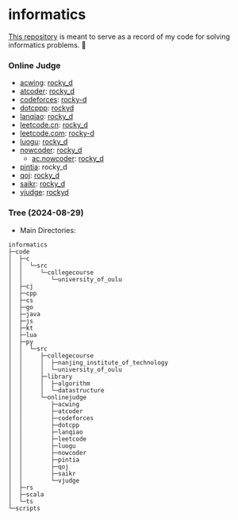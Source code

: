 # informatics

[This repository](https://github.com/rocky-d/informatics) is meant to serve as a record of my code for solving informatics problems. 📝

### Online Judge

* [acwing](https://www.acwing.com): [rocky_d](https://www.acwing.com/user/myspace/index/464613)
* [atcoder](https://atcoder.jp): [rocky_d](https://atcoder.jp/users/rocky_d)
* [codeforces](https://codeforces.com): [rocky-d](https://codeforces.com/profile/rocky-d)
* [dotcppp](https://www.dotcpp.com): [rockyd](https://blog.dotcpp.com/home/uq_95664498151)
* [lanqiao](https://dasai.lanqiao.cn): [rocky_d](https://www.lanqiao.cn/users/2231556)
* [leetcode.cn](https://leetcode.cn): [rocky_d](https://leetcode.cn/u/rocky_d)
* [leetcode.com](https://leetcode.com): [rocky-d](https://leetcode.com/u/rocky-d)
* [luogu](https://www.luogu.com.cn): [rocky_d](https://www.luogu.com.cn/user/1019066)
* [nowcoder](https://www.nowcoder.com): [rocky_d](https://www.nowcoder.com/users/575112432)
    * [ac.nowcoder](https://ac.nowcoder.com): [rocky_d](https://ac.nowcoder.com/acm/contest/profile/575112432)
* [pintia](https://pintia.cn): rocky_d
* [qoj](https://qoj.ac): [rocky_d](https://qoj.ac/user/profile/rocky_d)
* [saikr](https://oj.saikr.com): [rocky_d](https://oj.saikr.com/personal/36055)
* [vjudge](https://vjudge.net): [rockyd](https://vjudge.net/user/rockyd)

### Tree (2024-08-29)

* Main Directories:

```
informatics
├─code
│  ├─c
│  │  └─src
│  │     └─collegecourse
│  │        └─university_of_oulu
│  ├─cj
│  ├─cpp
│  ├─cs
│  ├─go
│  ├─java
│  ├─js
│  ├─kt
│  ├─lua
│  ├─py
│  │  └─src
│  │     ├─collegecourse
│  │     │  ├─nanjing_institute_of_technology
│  │     │  └─university_of_oulu
│  │     ├─library
│  │     │  ├─algorithm
│  │     │  └─datastructure
│  │     └─onlinejudge
│  │        ├─acwing
│  │        ├─atcoder
│  │        ├─codeforces
│  │        ├─dotcpp
│  │        ├─lanqiao
│  │        ├─leetcode
│  │        ├─luogu
│  │        ├─nowcoder
│  │        ├─pintia
│  │        ├─qoj
│  │        ├─saikr
│  │        └─vjudge
│  ├─rs
│  ├─scala
│  └─ts
└─scripts
```
